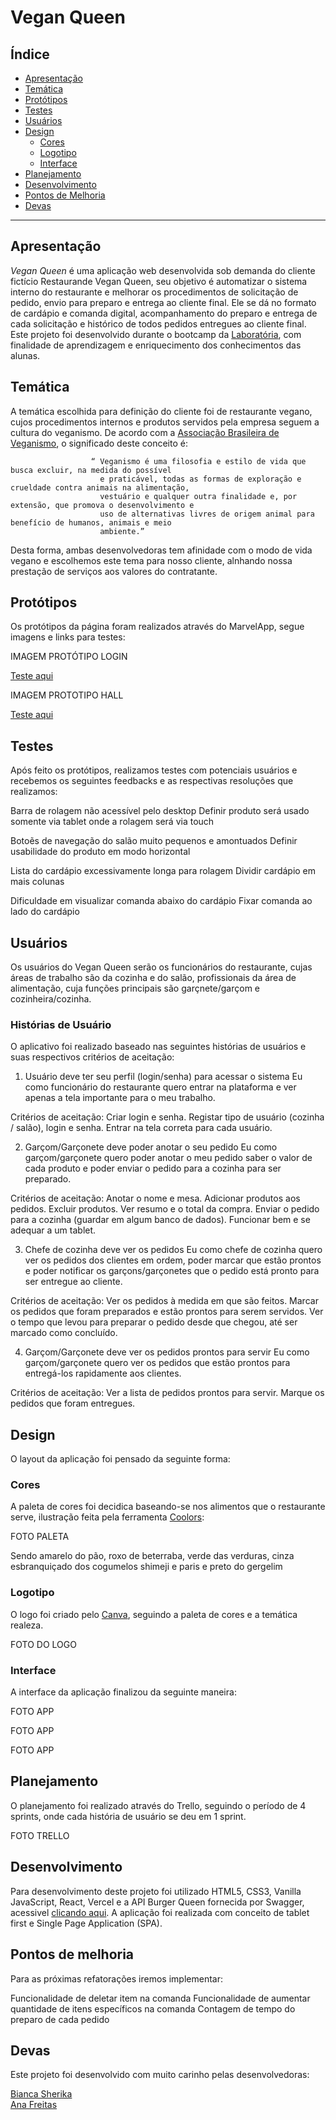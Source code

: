 # Vegan Queen

## Índice

- [Apresentação](#apresentação)
- [Temática](#temática)
- [Protótipos](#protótipos)
- [Testes](#testes)
- [Usuários](#usuários)
- [Design](#design)
   * [Cores](#cores)
   * [Logotipo](#logotipo)
   * [Interface](#interface)
- [Planejamento](#planejamento)
- [Desenvolvimento](#desenvolvimento)
- [Pontos de Melhoria](#pontos-de-melhoria)
- [Devas](#devas)

---

## Apresentação

*Vegan Queen* é uma aplicação web desenvolvida sob demanda do cliente fictício Restaurande Vegan Queen, seu objetivo é automatizar o sistema interno do restaurante e melhorar os procedimentos de solicitação de pedido, envio para preparo e entrega ao cliente final. Ele se dá no formato de cardápio e comanda digital, acompanhamento do preparo e entrega de cada solicitação e histórico de todos pedidos entregues ao cliente final. Este projeto foi desenvolvido durante o bootcamp da <a href=“https://www.laboratoria.la/brLaboratória“>Laboratória</a>, com finalidade de aprendizagem e enriquecimento dos conhecimentos das alunas.

## Temática

A temática escolhida para definição do cliente foi de restaurante vegano, cujos procedimentos internos e produtos servidos pela empresa seguem a cultura do veganismo. De acordo com a <a href=“https://veganismo.org.br/Associação“>Associação Brasileira de Veganismo</a>, o significado deste conceito é:

                      “ Veganismo é uma filosofia e estilo de vida que busca excluir, na medida do possível
                        e praticável, todas as formas de exploração e crueldade contra animais na alimentação,
                        vestuário e qualquer outra finalidade e, por extensão, que promova o desenvolvimento e
                        uso de alternativas livres de origem animal para benefício de humanos, animais e meio 
                        ambiente.”

Desta forma, ambas desenvolvedoras tem afinidade com o modo de vida vegano e escolhemos este tema para nosso cliente, alnhando nossa prestação de serviços aos valores do contratante.

## Protótipos

Os protótipos da página foram realizados através do MarvelApp, segue imagens e links para testes:

IMAGEM PROTÓTIPO LOGIN

<a href=“https://marvelapp.com/prototype/fg13c84/screen/76693657“>Teste aqui</a>

IMAGEM PROTOTIPO HALL

<a href=“https://marvelapp.com/prototype/fg13c84/screen/76905175“>Teste aqui</a>

## Testes

Após feito os protótipos, realizamos testes com potenciais usuários e recebemos os seguintes feedbacks e as respectivas resoluções que realizamos:

Barra de rolagem não acessível pelo desktop
Definir produto será usado somente via tablet onde a rolagem será via touch

Botoẽs de navegação do salão muito pequenos e amontuados
Definir usabilidade do produto em modo horizontal

Lista do cardápio excessivamente longa para rolagem
Dividir cardápio em mais colunas 

Dificuldade em visualizar comanda abaixo do cardápio
Fixar comanda ao lado do cardápio

## Usuários

Os usuários do Vegan Queen serão os funcionários do restaurante, cujas áreas de trabalho são da cozinha e do salão, profissionais da área de alimentação, cuja funções principais são garçnete/garçom e cozinheira/cozinha.

### Histórias de Usuário

O aplicativo foi realizado baseado nas seguintes histórias de usuários e suas respectivos critérios de aceitação:

1. Usuário deve ter seu perfil (login/senha) para acessar o sistema
Eu como funcionário do restaurante quero entrar na plataforma e ver apenas a tela importante para o meu trabalho.

Critérios de aceitação:
Criar login e senha.
Registar tipo de usuário (cozinha / salão), login e senha.
Entrar na tela correta para cada usuário.


2. Garçom/Garçonete deve poder anotar o seu pedido
Eu como garçom/garçonete quero poder anotar o meu pedido saber o valor de cada produto e poder enviar o pedido para a cozinha para ser preparado.

Critérios de aceitação:
Anotar o nome e mesa.
Adicionar produtos aos pedidos.
Excluir produtos.
Ver resumo e o total da compra.
Enviar o pedido para a cozinha (guardar em algum banco de dados).
Funcionar bem e se adequar a um tablet.


3. Chefe de cozinha deve ver os pedidos
Eu como chefe de cozinha quero ver os pedidos dos clientes em ordem, poder marcar que estão prontos e poder notificar os garçons/garçonetes que o pedido está pronto para ser entregue ao cliente.

Critérios de aceitação:
Ver os pedidos à medida em que são feitos.
Marcar os pedidos que foram preparados e estão prontos para serem servidos.
Ver o tempo que levou para preparar o pedido desde que chegou, até ser marcado como concluído.


4. Garçom/Garçonete deve ver os pedidos prontos para servir
Eu como garçom/garçonete quero ver os pedidos que estão prontos para entregá-los rapidamente aos clientes.

Critérios de aceitação:
Ver a lista de pedidos prontos para servir.
Marque os pedidos que foram entregues.

## Design 

O layout da aplicação foi pensado da seguinte forma:

### Cores

A paleta de cores foi decidica baseando-se nos alimentos que o restaurante serve, ilustração feita pela ferramenta <a href=“https://coolors.co/“>Coolors</a>:

FOTO PALETA

Sendo amarelo do pão, roxo de beterraba, verde das verduras, cinza esbranquiçado dos cogumelos shimeji e paris e preto do gergelim

### Logotipo

O logo foi criado pelo <a href=“https://www.canva.com/pt_br/“>Canva</a>, seguindo a paleta de cores e a temática realeza.

FOTO DO LOGO

### Interface

A interface da aplicação finalizou da seguinte maneira:

FOTO APP

FOTO APP

FOTO APP

## Planejamento

O planejamento foi realizado através do Trello, seguindo o período de 4 sprints, onde cada história de usuário se deu em 1 sprint.

FOTO TRELLO 

## Desenvolvimento

Para desenvolvimento deste projeto foi utilizado HTML5, CSS3, Vanilla JavaScript, React, Vercel e a API Burger Queen fornecida por Swagger, acessivel <a href=“https://lab-api-bq.herokuapp.com/api-docs/#/“>clicando aqui</a>. A aplicação foi realizada com conceito de tablet first e Single Page Application (SPA).

## Pontos de melhoria

Para as próximas refatorações iremos implementar:

Funcionalidade de deletar item na comanda
Funcionalidade de aumentar quantidade de itens específicos na comanda
Contagem de tempo do preparo de cada pedido

## Devas

Este projeto foi desenvolvido com muito carinho pelas desenvolvedoras:

<a href=“www.github.com/BiancaSherika“> Bianca Sherika</a><br/>
<a href=“www.github.com/anafreitas-brAna“> Ana Freitas</a>

